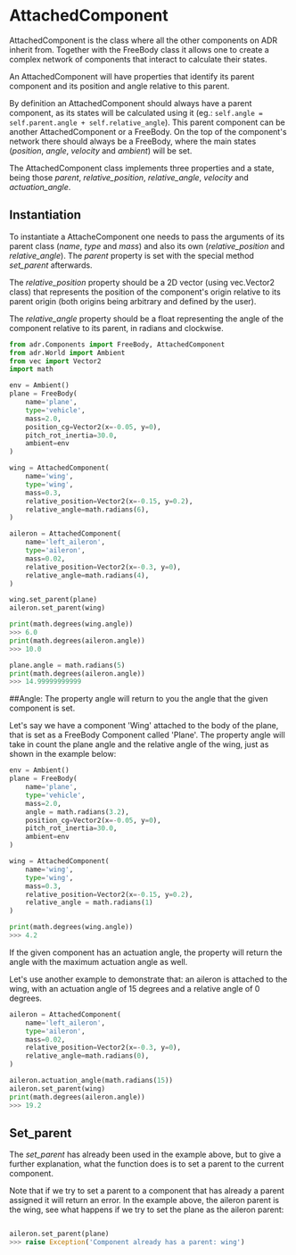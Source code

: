 # AttachedComponent

AttachedComponent is the class where all the other components on ADR inherit from.
Together with the FreeBody class it allows one to create a complex network of components that interact to calculate their states.

An AttachedComponent will have properties that identify its parent component and its position and angle relative to this parent.

By definition an AttachedComponent should always have a parent component, as its states will be calculated using it (eg.: ```self.angle = self.parent.angle + self.relative_angle```). This parent component can be another AttachedComponent or a FreeBody. On the top of the component's network there should always be a FreeBody, where the main states (*position*, *angle*, *velocity* and *ambient*) will be set.

The AttachedComponent class implements three properties and a state, being those *parent*, *relative_position*, *relative_angle*, *velocity* and *actuation_angle*.

## Instantiation
To instantiate a AttacheComponent one needs to pass the arguments of its parent class (*name*, *type* and *mass*) and also its own (*relative_position* and *relative_angle*). The *parent* property is set with the special method *set_parent* afterwards.

The *relative_position* property should be a 2D vector (using vec.Vector2 class) that represents the position of the component's origin relative to its parent origin (both origins being arbitrary and defined by the user).

The *relative_angle* property should be a float representing the angle of the component relative to its parent, in radians and clockwise.

``` python
from adr.Components import FreeBody, AttachedComponent
from adr.World import Ambient
from vec import Vector2
import math

env = Ambient()
plane = FreeBody(
    name='plane',
    type='vehicle',
    mass=2.0,
    position_cg=Vector2(x=-0.05, y=0),
    pitch_rot_inertia=30.0,
    ambient=env
)

wing = AttachedComponent(
    name='wing',
    type='wing',
    mass=0.3,
    relative_position=Vector2(x=-0.15, y=0.2),
    relative_angle=math.radians(6),
)

aileron = AttachedComponent(
    name='left_aileron',
    type='aileron',
    mass=0.02,
    relative_position=Vector2(x=-0.3, y=0),
    relative_angle=math.radians(4),
)

wing.set_parent(plane)
aileron.set_parent(wing)

print(math.degrees(wing.angle))
>>> 6.0
print(math.degrees(aileron.angle))
>>> 10.0

plane.angle = math.radians(5)
print(math.degrees(aileron.angle))
>>> 14.99999999999
```
##Angle:
The property angle will return to you the angle that the given component is set.

Let's say we have a component 'Wing' attached to the body of the plane, that is set as a FreeBody Component called 'Plane'. The property angle will take in count the plane angle and the relative angle of the wing, just as shown in the example below:

``` python
env = Ambient()
plane = FreeBody(
    name='plane',
    type='vehicle',
    mass=2.0,
    angle = math.radians(3.2),
    position_cg=Vector2(x=-0.05, y=0),
    pitch_rot_inertia=30.0,
    ambient=env
)

wing = AttachedComponent(
    name='wing',
    type='wing',
    mass=0.3,
    relative_position=Vector2(x=-0.15, y=0.2),
    relative_angle = math.radians(1)
)

print(math.degrees(wing.angle))
>>> 4.2
```

If the given component has an actuation angle, the property will return the angle with the maximum actuation angle as well. 

Let's use another example to demonstrate that: an aileron is attached to the wing, with an actuation angle of 15 degrees and a relative angle of 0 degrees.

``` python
aileron = AttachedComponent(
    name='left_aileron',
    type='aileron',
    mass=0.02,
    relative_position=Vector2(x=-0.3, y=0),
    relative_angle=math.radians(0),
)

aileron.actuation_angle(math.radians(15))
aileron.set_parent(wing)
print(math.degrees(aileron.angle))
>>> 19.2
```

## Set_parent
The *set_parent* has already been used in the example above, but to give a further explanation, what the function does is to set a parent to the current component.

Note that if we try to set a parent to a component that has already a parent assigned it will return an error. In the example above, the aileron parent is the wing, see what happens if we try to set the plane as the aileron parent:

``` python 

aileron.set_parent(plane)
>>> raise Exception('Component already has a parent: wing')
```
